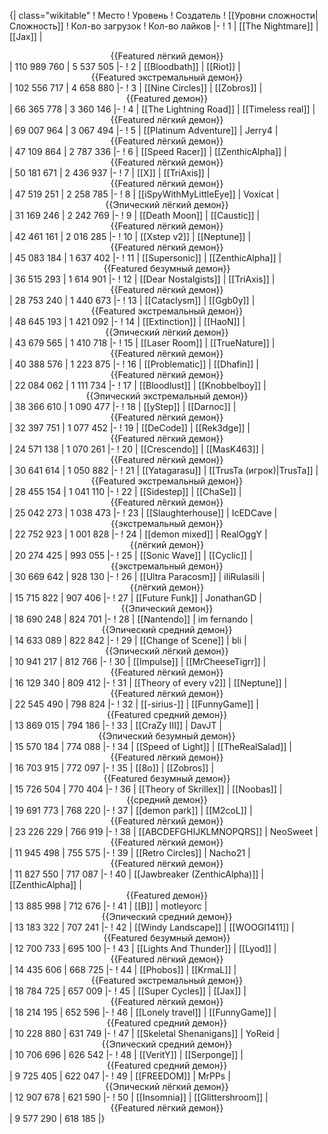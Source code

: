 {| class="wikitable"
! Место
! Уровень
! Создатель
! [[Уровни сложности|Сложность]]
! Кол-во загрузок
! Кол-во лайков
|-
! 1
| [[The Nightmare]]
| [[Jax]]
| <center>{{Featured лёгкий демон}}</center>
| 110 989 760
| 5 537 505
|-
! 2
| [[Bloodbath]]
| [[Riot]]
| <center>{{Featured экстремальный демон}}</center>
| 102 556 717
| 4 658 880
|-
! 3
| [[Nine Circles]]
| [[Zobros]]
| <center>{{Featured демон}}</center>
| 66 365 778
| 3 360 146
|-
! 4
| [[The Lightning Road]]
| [[Timeless real]]
| <center>{{Featured лёгкий демон}}</center>
| 69 007 964
| 3 067 494
|-
! 5
| [[Platinum Adventure]]
| Jerry4
| <center>{{Featured лёгкий демон}}</center>
| 47 109 864
| 2 787 336
|-
! 6
| [[Speed Racer]]
| [[ZenthicAlpha]]
| <center>{{Featured лёгкий демон}}</center>
| 50 181 671
| 2 436 937
|-
! 7
| [[X]]
| [[TriAxis]]
| <center>{{Featured лёгкий демон}}</center>
| 47 519 251
| 2 258 785
|-
! 8
| [[iSpyWithMyLittleEye]]
| Voxicat
| <center>{{Эпический лёгкий демон}}</center>
| 31 169 246
| 2 242 769
|-
! 9
| [[Death Moon]]
| [[Caustic]]
| <center>{{Featured лёгкий демон}}</center>
| 42 461 161
| 2 016 285
|-
! 10
| [[Xstep v2]]
| [[Neptune]]
| <center>{{Featured лёгкий демон}}</center>
| 45 083 184
| 1 637 402
|-
! 11
| [[Supersonic]]
| [[ZenthicAlpha]]
| <center>{{Featured безумный демон}}</center>
| 36 515 293
| 1 614 901
|-
! 12
| [[Dear Nostalgists]]
| [[TriAxis]]
| <center>{{Featured лёгкий демон}}</center>
| 28 753 240
| 1 440 673
|-
! 13
| [[Cataclysm]]
| [[Ggb0y]]
| <center>{{Featured экстремальный демон}}</center>
| 48 645 193
| 1 421 092
|-
! 14
| [[Extinction]]
| [[HaoN]]
| <center>{{Эпический лёгкий демон}}</center>
| 43 679 565
| 1 410 718
|-
! 15
| [[Laser Room]]
| [[TrueNature]]
| <center>{{Featured лёгкий демон}}</center>
| 40 388 576
| 1 223 875
|-
! 16
| [[Problematic]]
| [[Dhafin]]
| <center>{{Featured лёгкий демон}}</center>
| 22 084 062
| 1 111 734
|-
! 17
| [[Bloodlust]]
| [[Knobbelboy]]
| <center>{{Эпический экстремальный демон}}</center>
| 38 366 610
| 1 090 477
|-
! 18
| [[yStep]]
| [[Darnoc]]
| <center>{{Featured лёгкий демон}}</center>
| 32 397 751
| 1 077 452
|-
! 19
| [[DeCode]]
| [[Rek3dge]]
| <center>{{Featured лёгкий демон}}</center>
| 24 571 138
| 1 070 261
|-
! 20
| [[Crescendo]]
| [[MasK463]]
| <center>{{Featured лёгкий демон}}</center>
| 30 641 614
| 1 050 882
|-
! 21
| [[Yatagarasu]]
| [[TrusTa (игрок)|TrusTa]]
| <center>{{Featured экстремальный демон}}</center>
| 28 455 154
| 1 041 110
|-
! 22
| [[Sidestep]]
| [[ChaSe]]
| <center>{{Featured лёгкий демон}}</center>
| 25 042 273
| 1 038 473
|-
! 23
| [[Slaughterhouse]]
| IcEDCave
| <center>{{экстремальный демон}}</center>
| 22 752 923
| 1 001 828
|-
! 24
| [[demon mixed]]
| RealOggY
| <center>{{лёгкий демон}}</center>
| 20 274 425
| 993 055
|-
! 25
| [[Sonic Wave]]
| [[Cyclic]]
| <center>{{экстремальный демон}}</center>
| 30 669 642
| 928 130
|-
! 26
| [[Ultra Paracosm]]
| iIiRulasiIi
| <center>{{лёгкий демон}}</center>
| 15 715 822
| 907 406
|-
! 27
| [[Future Funk]]
| JonathanGD
| <center>{{Эпический демон}}</center>
| 18 690 248
| 824 701
|-
! 28
| [[Nantendo]]
| im fernando
| <center>{{Эпический средний демон}}</center>
| 14 633 089
| 822 842
|-
! 29
| [[Change of Scene]]
| bli
| <center>{{Эпический лёгкий демон}}</center>
| 10 941 217
| 812 766
|-
! 30
| [[Impulse]]
| [[MrCheeseTigrr]]
| <center>{{Featured лёгкий демон}}</center>
| 16 129 340
| 809 412
|-
! 31
| [[Theory of every v2]]
| [[Neptune]]
| <center>{{Featured лёгкий демон}}</center>
| 22 545 490
| 798 824
|-
! 32
| [[-sirius-]]
| [[FunnyGame]]
| <center>{{Featured средний демон}}</center>
| 13 869 015
| 794 186
|-
! 33
| [[CraZy III]]
| DavJT
| <center>{{Эпический безумный демон}}</center>
| 15 570 184
| 774 088
|-
! 34
| [[Speed of Light]]
| [[TheRealSalad]]
| <center>{{Featured лёгкий демон}}</center>
| 16 703 915
| 772 097
|-
! 35
| [[8o]]
| [[Zobros]]
| <center>{{Featured безумный демон}}</center>
| 15 726 504
| 770 404
|-
! 36
| [[Theory of Skrillex]]
| [[Noobas]]
| <center>{{средний демон}}</center>
| 19 691 773
| 768 220
|-
! 37
| [[demon park]]
| [[M2coL]]
| <center>{{Featured лёгкий демон}}</center>
| 23 226 229
| 766 919
|-
! 38
| [[ABCDEFGHIJKLMNOPQRS]]
| NeoSweet
| <center>{{Featured лёгкий демон}}</center>
| 11 945 498
| 755 575
|-
! 39
| [[Retro Circles]]
| Nacho21
| <center>{{Featured лёгкий демон}}</center>
| 11 827 550
| 717 087
|-
! 40
| [[Jawbreaker (ZenthicAlpha)]]
| [[ZenthicAlpha]]
| <center>{{Featured демон}}</center>
| 13 885 998
| 712 676
|-
! 41
| [[B]]
| motleyorc
| <center>{{Эпический средний демон}}</center>
| 13 183 322
| 707 241
|-
! 42
| [[Windy Landscape]]
| [[WOOGI1411]]
| <center>{{Featured безумный демон}}</center>
| 12 700 733
| 695 100
|-
! 43
| [[Lights And Thunder]]
| [[Lyod]]
| <center>{{Featured лёгкий демон}}</center>
| 14 435 606
| 668 725
|-
! 44
| [[Phobos]]
| [[KrmaL]]
| <center>{{Featured экстремальный демон}}</center>
| 18 784 725
| 657 009
|-
! 45
| [[Super Cycles]]
| [[Jax]]
| <center>{{Featured лёгкий демон}}</center>
| 18 214 195
| 652 596
|-
! 46
| [[Lonely travel]]
| [[FunnyGame]]
| <center>{{Featured средний демон}}</center>
| 10 228 880
| 631 749
|-
! 47
| [[Skeletal Shenanigans]]
| YoReid
| <center>{{Эпический средний демон}}</center>
| 10 706 696
| 626 542
|-
! 48
| [[VeritY]]
| [[Serponge]]
| <center>{{Featured средний демон}}</center>
| 9 725 405
| 622 047
|-
! 49
| [[FREEDOM]]
| MrPPs
| <center>{{Эпический лёгкий демон}}</center>
| 12 907 678
| 621 590
|-
! 50
| [[Insomnia]]
| [[Glittershroom]]
| <center>{{Featured лёгкий демон}}</center>
| 9 577 290
| 618 185
|}